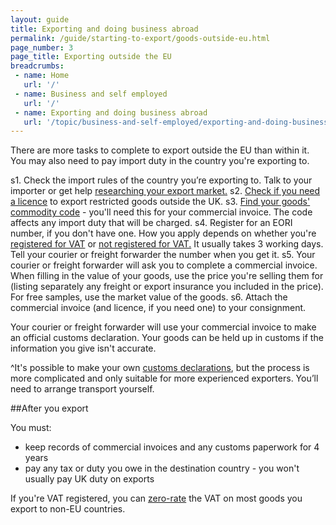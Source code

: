 ```yaml
---
layout: guide
title: Exporting and doing business abroad 
permalink: /guide/starting-to-export/goods-outside-eu.html
page_number: 3
page_title: Exporting outside the EU
breadcrumbs:
 - name: Home
   url: '/'
 - name: Business and self employed
   url: '/'
 - name: Exporting and doing business abroad
   url: '/topic/business-and-self-employed/exporting-and-doing-business-abroad.html'   
---
```


There are more tasks to complete to export outside the EU than within it. You may also need to pay import duty in the country you're exporting to.

s1. Check the import rules of the country you’re exporting to. Talk to your importer or get help [researching your export market.](https://govuk-import-export.herokuapp.com/answer/choosing-export-market-ukti-experimental-sg.html)
s2. [Check if you need a licence](/guide/starting-to-export/export-licences.html) to export restricted goods outside the UK. 
s3. [Find your goods' commodity code](/start/trade-tariff.html) - you'll need this for your commercial invoice. The code affects any import duty that will be charged.
s4. Register for an EORI number, if you don't have one. How you apply depends on whether you're [registered for VAT](https://online.hmrc.gov.uk/shortforms/form/EORIVAT) or [not registered for VAT.](https://online.hmrc.gov.uk/shortforms/form/EORINonVATExport) It usually takes 3 working days. Tell your courier or freight forwarder the number when you get it. 
s5. Your courier or freight forwarder will ask you to complete a commercial invoice. When filling in the value of your goods, use the price you're selling them for (listing separately any freight or export insurance you included in the price). For free samples, use the market value of the goods. 
s6. Attach the commercial invoice (and licence, if you need one) to your consignment.

Your courier or freight forwarder will use your commercial invoice to make an official customs declaration. Your goods can be held up in customs if the information you give isn't accurate.

^It's possible to make your own [customs declarations](https://www.gov.uk/guidance/declarations-and-the-single-administrative-document), but the process is more complicated and only suitable for more experienced exporters. You’ll need to arrange transport yourself.

##After you export

You must:

- keep records of commercial invoices and any customs paperwork for 4 years
- pay any tax or duty you owe in the destination country - you won't usually pay UK duty on exports

If you're VAT registered, you can [zero-rate](http://www.gov.uk/vat-businesses/vat-rates) the VAT on most goods you export to non-EU countries.
